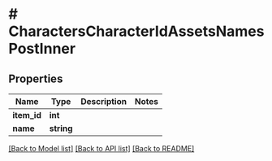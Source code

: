 # # CharactersCharacterIdAssetsNamesPostInner

## Properties

Name | Type | Description | Notes
------------ | ------------- | ------------- | -------------
**item_id** | **int** |  |
**name** | **string** |  |

[[Back to Model list]](../../README.md#models) [[Back to API list]](../../README.md#endpoints) [[Back to README]](../../README.md)

